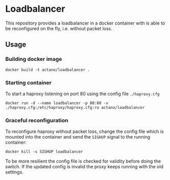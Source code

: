 # Loadbalancer

This repository provides a loadbalancer in a docker container with is able to be reconfigured on the fly, i.e.
without packet loss.

## Usage

### Building docker image

    docker build -t actano/loadbalancer .

### Starting container
To start a haproxy listening on port 80 using the config file `./haproxy.cfg`

    docker run -d --name loadbalancer -p 80:80 -v ./haproxy.cfg:/etc/haproxy/haproxy.cfg:ro actano/loadbalancer

### Graceful reconfiguration
To reconfigure haproxy without packet loss, change the config file which is mounted into the container
and send the `SIGHUP` signal to the running container:

    docker kill -s SIGHUP loadbalancer

To be more resilient the config file is checked for validity before doing the switch. If the updated config
is invalid the proxy keeps running with the old settings.

